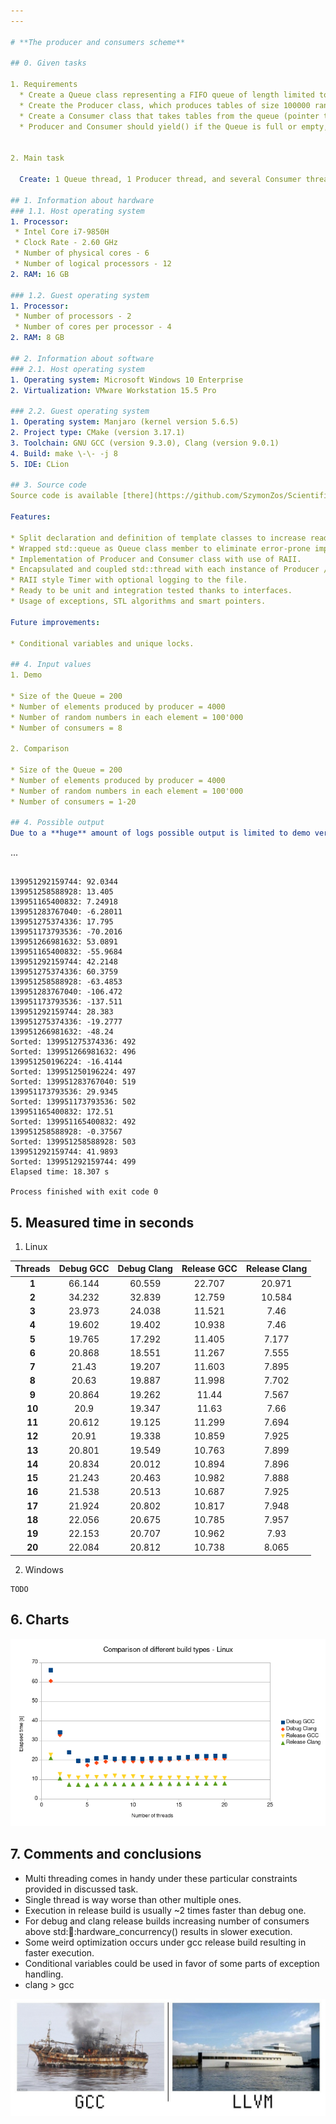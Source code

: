 ```yaml
---
---

# **The producer and consumers scheme**

## 0. Given tasks

1. Requirements
  * Create a Queue class representing a FIFO queue of length limited to the value passed as a constructor parameter, whose elements are integer arrays of size 100000. As an element of the Queue use std::array<>.
  * Create the Producer class, which produces tables of size 100000 random integers and inserts them into the queue described in point 1 (pointer to the queue and number of arrays to be produced passed as the argument of the constructor).
  * Create a Consumer class that takes tables from the queue (pointer to the queue passed as constructor argument) and sorts them (sorts a single table, outputs its checksum, discards it and then takes the next one).
  * Producer and Consumer should yield() if the Queue is full or empty, respectively. Ensure that the cooperating threads properly finish their jobs and destruct (no produced table may be discarded prior to being sorted, Queue may be destructed only if it is empty and all the consumers and producers attached to it are destructed). At the end, each consumer should report how many tables it sorted.


2. Main task

  Create: 1 Queue thread, 1 Producer thread, and several Consumer threads. The capacity of the queue must be many times bigger than the maximum number of Consumer threads planned to be created during experiments; the number of tables to be produced by the Producer thread must be many times bigger than the queue capacity. Check what is the dependence of the speed of retrieving tables from the queue by consumers depending on number of created Consumers threads. Check if it is beneficial to create a number of threads greater or significantly greater than thread::hardware_concurrency() or greater than the number of physical cores in the CPU?

## 1. Information about hardware
### 1.1. Host operating system
1. Processor:
 * Intel Core i7-9850H
 * Clock Rate - 2.60 GHz
 * Number of physical cores - 6
 * Number of logical processors - 12
2. RAM: 16 GB

### 1.2. Guest operating system
1. Processor:
 * Number of processors - 2
 * Number of cores per processor - 4
2. RAM: 8 GB

## 2. Information about software
### 2.1. Host operating system
1. Operating system: Microsoft Windows 10 Enterprise
2. Virtualization: VMware Workstation 15.5 Pro

### 2.2. Guest operating system
1. Operating system: Manjaro (kernel version 5.6.5)
2. Project type: CMake (version 3.17.1)
3. Toolchain: GNU GCC (version 9.3.0), Clang (version 9.0.1)
4. Build: make \-\- -j 8
5. IDE: CLion

## 3. Source code
Source code is available [there](https://github.com/SzymonZos/Scientific-Computing/tree/master/ProducerConsumerThreads).

Features:

* Split declaration and definition of template classes to increase readability.
* Wrapped std::queue as Queue class member to eliminate error-prone implementations.
* Implementation of Producer and Consumer class with use of RAII.
* Encapsulated and coupled std::thread with each instance of Producer / Consumer class.
* RAII style Timer with optional logging to the file.
* Ready to be unit and integration tested thanks to interfaces.
* Usage of exceptions, STL algorithms and smart pointers.

Future improvements:

* Conditional variables and unique locks.

## 4. Input values
1. Demo

* Size of the Queue = 200
* Number of elements produced by producer = 4000
* Number of random numbers in each element = 100'000
* Number of consumers = 8

2. Comparison

* Size of the Queue = 200
* Number of elements produced by producer = 4000
* Number of random numbers in each element = 100'000
* Number of consumers = 1-20

## 4. Possible output
Due to a **huge** amount of logs possible output is limited to demo version:
```
...
```

139951292159744: 92.0344
139951258588928: 13.405
139951165400832: 7.24918
139951283767040: -6.28011
139951275374336: 17.795
139951173793536: -70.2016
139951266981632: 53.0891
139951165400832: -55.9684
139951292159744: 42.2148
139951275374336: 60.3759
139951258588928: -63.4853
139951283767040: -106.472
139951173793536: -137.511
139951292159744: 28.383
139951275374336: -19.2777
139951266981632: -48.24
Sorted: 139951275374336: 492
Sorted: 139951266981632: 496
139951250196224: -16.4144
Sorted: 139951250196224: 497
Sorted: 139951283767040: 519
139951173793536: 29.9345
Sorted: 139951173793536: 502
139951165400832: 172.51
Sorted: 139951165400832: 492
139951258588928: -0.37567
Sorted: 139951258588928: 503
139951292159744: 41.9893
Sorted: 139951292159744: 499
Elapsed time: 18.307 s  

Process finished with exit code 0
```

## 5. Measured time in seconds
1. Linux

|**Threads**|**Debug GCC**|**Debug Clang**|**Release GCC**|**Release Clang**|
|:---------:|:-----------:|:-------------:|:-------------:|:---------------:|
|   **1**   |    66.144   |     60.559    |     22.707    |      20.971     |
|   **2**   |    34.232   |     32.839    |     12.759    |      10.584     |
|   **3**   |    23.973   |     24.038    |     11.521    |      7.46       |
|   **4**   |    19.602   |     19.402    |     10.938    |      7.46       |
|   **5**   |    19.765   |     17.292    |     11.405    |      7.177      |
|   **6**   |    20.868   |     18.551    |     11.267    |      7.555      |
|   **7**   |    21.43    |     19.207    |     11.603    |      7.895      |
|   **8**   |    20.63    |     19.887    |     11.998    |      7.702      |
|   **9**   |    20.864   |     19.262    |     11.44     |      7.567      |
|   **10**  |    20.9     |     19.347    |     11.63     |      7.66       |
|   **11**  |    20.612   |     19.125    |     11.299    |      7.694      |
|   **12**  |    20.91    |     19.338    |     10.859    |      7.925      |
|   **13**  |    20.801   |     19.549    |     10.763    |      7.899      |
|   **14**  |    20.834   |     20.012    |     10.894    |      7.896      |
|   **15**  |    21.243   |     20.463    |     10.982    |      7.888      |
|   **16**  |    21.538   |     20.513    |     10.687    |      7.925      |
|   **17**  |    21.924   |     20.802    |     10.817    |      7.948      |
|   **18**  |    22.056   |     20.675    |     10.785    |      7.957      |
|   **19**  |    22.153   |     20.707    |     10.962    |      7.93       |
|   **20**  |    22.084   |     20.812    |     10.738    |      8.065      |

2. Windows
```
TODO
```

## 6. Charts

![Linux builds comparison](figures/comparison_linux.png "Linux comparison")

## 7. Comments and conclusions
* Multi threading comes in handy under these particular constraints provided in discussed task.
* Single thread is way worse than other multiple ones.
* Execution in release build is usually ~2 times faster than debug one.
* For debug and clang release builds increasing number of consumers above std::thread::hardware_concurrency() results in slower execution.
* Some weird optimization occurs under gcc release build resulting in faster execution.
* Conditional variables could be used in favor of some parts of exception handling.
* clang > gcc

![GCC vs LLVM](figures/llvm_vs_gcc.jpg "Chad llvm vs virgin gcc")
